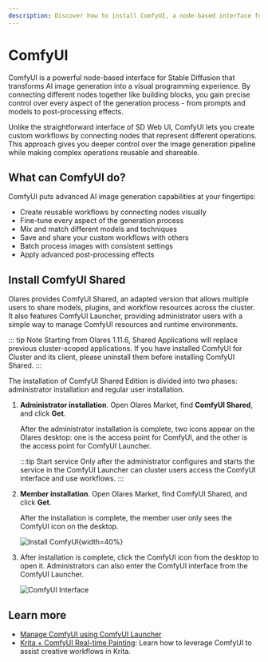 ```yaml
---
description: Discover how to install ComfyUI, a node-based interface for Stable Diffusion, with ease in Olares. Create reusable workflows, fine-tune image generation, and apply advanced post-processing effects.
---
```

# ComfyUI

ComfyUI is a powerful node-based interface for Stable Diffusion that transforms AI image generation into a visual programming experience. By connecting different nodes together like building blocks, you gain precise control over every aspect of the generation process - from prompts and models to post-processing effects.

Unlike the straightforward interface of SD Web UI, ComfyUI lets you create custom workflows by connecting nodes that represent different operations. This approach gives you deeper control over the image generation pipeline while making complex operations reusable and shareable.

## What can ComfyUI do?
ComfyUI puts advanced AI image generation capabilities at your fingertips:

* Create reusable workflows by connecting nodes visually
* Fine-tune every aspect of the generation process
* Mix and match different models and techniques
* Save and share your custom workflows with others
* Batch process images with consistent settings
* Apply advanced post-processing effects

## Install ComfyUI Shared

Olares provides ComfyUI Shared, an adapted version that allows multiple users to share models, plugins, and workflow resources across the cluster. It also features ComfyUI Launcher, providing administrator users with a simple way to manage ComfyUI resources and runtime environments.

::: tip Note
Starting from Olares 1.11.6, Shared Applications will replace previous cluster-scoped applications. If you have installed ComfyUI for Cluster and its client, please uninstall them before installing ComfyUI Shared.
:::

The installation of ComfyUI Shared Edition is divided into two phases: administrator installation and regular user installation.

1.  **Administrator installation**. Open Olares Market, find **ComfyUI Shared**, and click **Get**.

    After the administrator installation is complete, two icons  appear on the Olares desktop: one is the access point for ComfyUI, and the other is the access point for ComfyUI Launcher.

    :::tip Start service
    Only after the administrator configures and starts the service in the ComfyUI Launcher can cluster users access the ComfyUI interface and use workflows.
    :::

2. **Member installation**. Open Olares Market, find ComfyUI Shared, and click **Get**.

    After the installation is complete, the member user only sees the ComfyUI icon on the desktop.

    ![Install ComfyUI](/images/manual/tutorials/install-comfyui.png){width=40%}

3. After installation is complete, click the ComfyUI icon from the desktop to open it. Administrators can also enter the ComfyUI interface from the ComfyUI Launcher.

    ![ComfyUI Interface](/images/manual/use-cases/comfyui.png#bordered)

## Learn more

* [Manage ComfyUI using ComfyUI Launcher](comfyui-launcher.md)
* [Krita + ComfyUI Real-time Painting](../tutorials/comfyui-for-krita.md): Learn how to leverage ComfyUI to assist creative workflows in Krita.